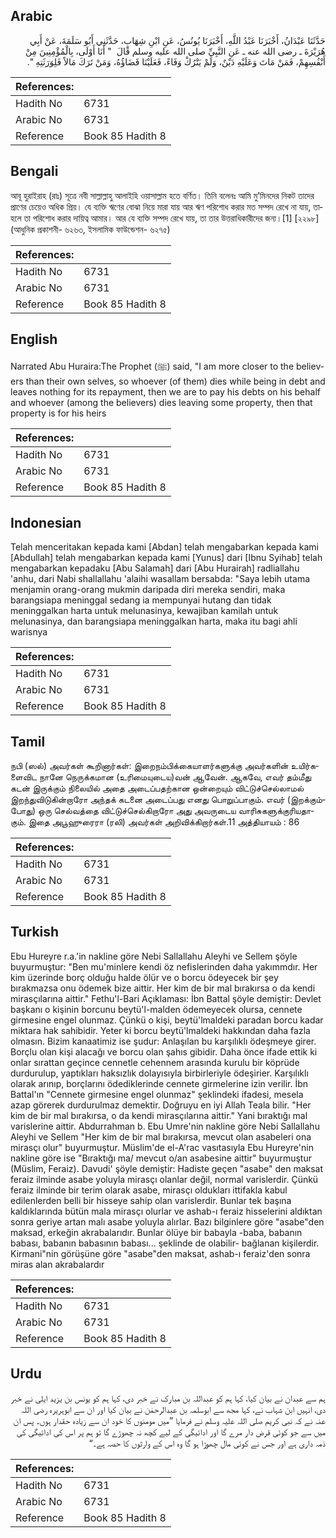 ## Arabic


<div dir="rtl" lang="ar" style={{fontSize:'larger',backgroundColor:'#f8f9fa',padding:20}}>
حَدَّثَنَا عَبْدَانُ، أَخْبَرَنَا عَبْدُ اللَّهِ، أَخْبَرَنَا يُونُسُ، عَنِ ابْنِ شِهَابٍ، حَدَّثَنِي أَبُو سَلَمَةَ، عَنْ أَبِي هُرَيْرَةَ ـ رضى الله عنه ـ عَنِ النَّبِيِّ صلى الله عليه وسلم قَالَ ‏ "‏ أَنَا أَوْلَى، بِالْمُؤْمِنِينَ مِنْ أَنْفُسِهِمْ، فَمَنْ مَاتَ وَعَلَيْهِ دَيْنٌ، وَلَمْ يَتْرُكْ وَفَاءً، فَعَلَيْنَا قَضَاؤُهُ، وَمَنْ تَرَكَ مَالاً فَلِوَرَثَتِهِ ‏"‏‏.‏
</div>
<div style={{backgroundColor:'#f8f9fa',padding:20, marginBottom: 10}}><table> <thead> <tr> <th>References:</th> <th></th> </tr> </thead> <tbody><tr><td>Hadith No</td><td>6731</td></tr><tr><td>Arabic No</td><td>6731</td></tr><tr><td>Reference</td><td>Book 85 Hadith 8</td></tr></tbody></table></div>

## Bengali


<div dir="ltr" lang="bn" style={{fontSize:'larger',backgroundColor:'#f8f9fa',padding:20}}>
আবূ হুরাইরাহ (রাঃ) সূত্রে নবী সাল্লাল্লাহু আলাইহি ওয়াসাল্লাম হতে বর্ণিত। তিনি বলেনঃ আমি মু’মিনদের নিকট তাদের প্রাণের চেয়েও অধিক প্রিয়। যে ব্যক্তি ঋণের বোঝা নিয়ে মারা যায় আর ঋণ পরিশোধ করার মত সম্পদ রেখে না যায়, তাহলে তা পরিশোধ করার দায়িত্ব আমার। আর যে ব্যক্তি সম্পদ রেখে যায়, তা তার উত্তরাধিকারীদের জন্য।[1] [২২৯৮] (আধুনিক প্রকাশনী- ৬২৬৩, ইসলামিক ফাউন্ডেশন- ৬২৭৫)
</div>
<div style={{backgroundColor:'#f8f9fa',padding:20, marginBottom: 10}}><table> <thead> <tr> <th>References:</th> <th></th> </tr> </thead> <tbody><tr><td>Hadith No</td><td>6731</td></tr><tr><td>Arabic No</td><td>6731</td></tr><tr><td>Reference</td><td>Book 85 Hadith 8</td></tr></tbody></table></div>

## English


<div dir="ltr" lang="en" style={{fontSize:'larger',backgroundColor:'#f8f9fa',padding:20}}>
Narrated Abu Huraira:The Prophet (ﷺ) said, "I am more closer to the believers than their own selves, so whoever (of them) dies while being in debt and leaves nothing for its repayment, then we are to pay his debts on his behalf and whoever (among the believers) dies leaving some property, then that property is for his heirs
</div>
<div style={{backgroundColor:'#f8f9fa',padding:20, marginBottom: 10}}><table> <thead> <tr> <th>References:</th> <th></th> </tr> </thead> <tbody><tr><td>Hadith No</td><td>6731</td></tr><tr><td>Arabic No</td><td>6731</td></tr><tr><td>Reference</td><td>Book 85 Hadith 8</td></tr></tbody></table></div>

## Indonesian


<div dir="ltr" lang="id" style={{fontSize:'larger',backgroundColor:'#f8f9fa',padding:20}}>
Telah menceritakan kepada kami [Abdan] telah mengabarkan kepada kami [Abdullah] telah mengabarkan kepada kami [Yunus] dari [Ibnu Syihab] telah mengabarkan kepadaku [Abu Salamah] dari [Abu Hurairah] radliallahu 'anhu, dari Nabi shallallahu 'alaihi wasallam bersabda: "Saya lebih utama menjamin orang-orang mukmin daripada diri mereka sendiri, maka barangsiapa meninggal sedang ia mempunyai hutang dan tidak meninggalkan harta untuk melunasinya, kewajiban kamilah untuk melunasinya, dan barangsiapa meninggalkan harta, maka itu bagi ahli warisnya
</div>
<div style={{backgroundColor:'#f8f9fa',padding:20, marginBottom: 10}}><table> <thead> <tr> <th>References:</th> <th></th> </tr> </thead> <tbody><tr><td>Hadith No</td><td>6731</td></tr><tr><td>Arabic No</td><td>6731</td></tr><tr><td>Reference</td><td>Book 85 Hadith 8</td></tr></tbody></table></div>

## Tamil


<div dir="ltr" lang="ta" style={{fontSize:'larger',backgroundColor:'#f8f9fa',padding:20}}>
நபி (ஸல்) அவர்கள் கூறினார்கள்: இறைநம்பிக்கையாளர்களுக்கு அவர்களின் உயிர்களைவிட நானே நெருக்கமான (உரிமையுடைய)வன் ஆவேன். ஆகவே, எவர் தம்மீது கடன் இருக்கும் நிலையில் அதை அடைப்பதற்கான ஒன்றையும் விட்டுச்செல்லாமல் இறந்துவிடுகின்றாரோ அந்தக் கடனை அடைப்பது எனது பொறுப்பாகும். எவர் (இறக்கும்போது) ஒரு செல்வத்தை விட்டுச்செல்கிறாரோ அது அவருடைய வாரிசுகளுக்குரியதாகும். இதை அபூஹுரைரா (ரலி) அவர்கள் அறிவிக்கிறார்கள்.11 அத்தியாயம் : 86
</div>
<div style={{backgroundColor:'#f8f9fa',padding:20, marginBottom: 10}}><table> <thead> <tr> <th>References:</th> <th></th> </tr> </thead> <tbody><tr><td>Hadith No</td><td>6731</td></tr><tr><td>Arabic No</td><td>6731</td></tr><tr><td>Reference</td><td>Book 85 Hadith 8</td></tr></tbody></table></div>

## Turkish


<div dir="ltr" lang="tr" style={{fontSize:'larger',backgroundColor:'#f8f9fa',padding:20}}>
Ebu Hureyre r.a.'in nakline göre Nebi Sallallahu Aleyhi ve Sellem şöyle buyurmuştur: "Ben mu'minlere kendi öz nefislerinden daha yakımmdır. Her kim üzerinde borç olduğu halde ölür ve o borcu ödeyecek bir şey bırakmazsa onu ödemek bize aittir. Her kim de bir mal bırakırsa o da kendi mirasçılarına aittir." Fethu'l-Bari Açıklaması: İbn Battal şöyle demiştir: Devlet başkanı o kişinin borcunu beytü'l-malden ödemeyecek olursa, cennete girmesine engel olunmaz. Çünkü o kişi, beytü'lmaldeki paradan borcu kadar miktara hak sahibidir. Yeter ki borcu beytü'lmaldeki hakkından daha fazla olmasın. Bizim kanaatimiz ise şudur: Anlaşılan bu karşılıklı ödeşmeye girer. Borçlu olan kişi alacağı ve borcu olan şahıs gibidir. Daha önce ifade ettik ki onlar sırattan geçince cennetle cehennem arasında kurulu bir köprüde durdurulup, yaptıkları haksızlık dolayısıyla birbirleriyle ödeşirier. Karşılıklı olarak arınıp, borçlarını ödediklerinde cennete girmelerine izin verilir. İbn Battal'ın "Cennete girmesine engel olunmaz" şeklindeki ifadesi, mesela azap görerek durdurulmaz demektir. Doğruyu en iyi Allah Teala bilir. "Her kim de bir mal bırakırsa, o da kendi mirasçılarına aittir." Yani bıraktığı mal varislerine aittir. Abdurrahman b. Ebu Umre'nin nakline göre Nebi Sallallahu Aleyhi ve Sellem "Her kim de bir mal bırakırsa, mevcut olan asabeleri ona mirasçı olur" buyurmuştur. Müslim'de el-A'rac vasıtasıyla Ebu Hureyre'nin nakline göre ise "Bıraktığı ma/ mevcut o/an asabesine aittir" buyurmuştur (Müslim, Feraiz). Davudi' şöyle demiştir: Hadiste geçen "asabe" den maksat feraiz ilminde asabe yoluyla mirasçı olanlar değil, normal varislerdir. Çünkü feraiz ilminde bir terim olarak asabe, mirasçı oldukları ittifakla kabul edilenlerden belli bir hisseye sahip olan varislerdir. Bunlar tek başına kaldıklarında bütün mala mirasçı olurlar ve ashab-ı feraiz hisselerini aldıktan sonra geriye artan malı asabe yoluyla alırlar. Bazı bilginlere göre "asabe"den maksad, erkeğin akrabalarıdır. Bunlar ölüye bir babayla -baba, babanın babası, babanın babasının babası... şeklinde de olabilir- bağlanan kişilerdir. Kirmani"nin görüşüne göre "asabe"den maksat, ashab-ı feraiz'den sonra miras alan akrabalardır
</div>
<div style={{backgroundColor:'#f8f9fa',padding:20, marginBottom: 10}}><table> <thead> <tr> <th>References:</th> <th></th> </tr> </thead> <tbody><tr><td>Hadith No</td><td>6731</td></tr><tr><td>Arabic No</td><td>6731</td></tr><tr><td>Reference</td><td>Book 85 Hadith 8</td></tr></tbody></table></div>

## Urdu


<div dir="rtl" lang="ur" style={{fontSize:'larger',backgroundColor:'#f8f9fa',padding:20}}>
ہم سے عبدان نے بیان کیا، کہا ہم کو عبداللہ بن مبارک نے خبر دی، کہا ہم کو یونس بن یزید ایلی نے خبر دی، انہیں ابن شہاب نے، کہا مجھ سے ابوسلمہ بن عبدالرحمٰن نے بیان کیا اور ان سے ابوہریرہ رضی اللہ عنہ نے کہ نبی کریم صلی اللہ علیہ وسلم نے فرمایا ”میں مومنوں کا خود ان سے زیادہ حقدار ہوں۔ پس ان میں سے جو کوئی قرض دار مرے گا اور ادائیگی کے لیے کچھ نہ چھوڑے گا تو ہم پر اس کی ادائیگی کی ذمہ داری ہے اور جس نے کوئی مال چھوڑا ہو گا وہ اس کے وارثوں کا حصہ ہے۔“
</div>
<div style={{backgroundColor:'#f8f9fa',padding:20, marginBottom: 10}}><table> <thead> <tr> <th>References:</th> <th></th> </tr> </thead> <tbody><tr><td>Hadith No</td><td>6731</td></tr><tr><td>Arabic No</td><td>6731</td></tr><tr><td>Reference</td><td>Book 85 Hadith 8</td></tr></tbody></table></div>